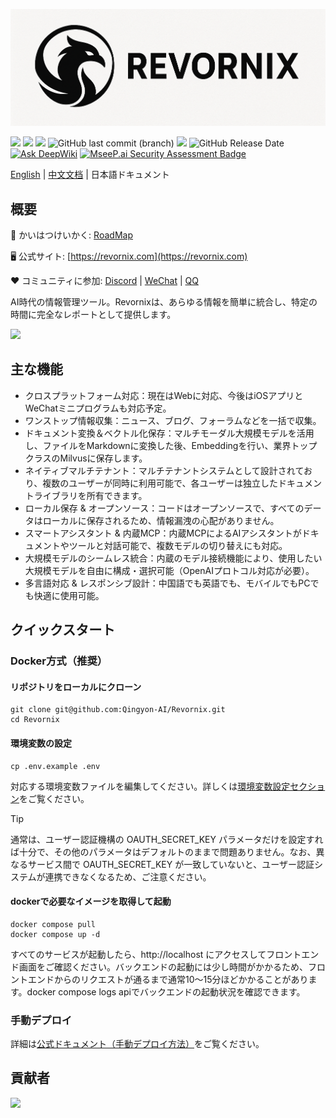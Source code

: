 ![logo](./images/logo.png)

![](https://img.shields.io/badge/free-pricing?logo=free&color=%20%23155EEF&label=pricing&labelColor=%20%23528bff)
![](https://github.com/Qingyon-AI/Revornix/actions/workflows/release.yml/badge.svg?branch=release)
![](https://img.shields.io/github/commit-activity/m/Qingyon-AI/Revornix)
![GitHub last commit (branch)](https://img.shields.io/github/last-commit/Qingyon-AI/Revornix/develop)
![](https://img.shields.io/github/v/release/Qingyon-AI/Revornix)
![GitHub Release Date](https://img.shields.io/github/release-date-pre/Qingyon-AI/Revornix)
[![Ask DeepWiki](https://deepwiki.com/badge.svg)](https://deepwiki.com/Qingyon-AI/Revornix)
[![MseeP.ai Security Assessment Badge](https://img.shields.io/badge/MseeP.ai-Security-blue)](https://mseep.ai/app/qingyon-ai-revornix)

[English](./README.md) | [中文文档](/README_zh.md) | 日本語ドキュメント

## 概要

🚀 かいはつけいかく: [RoadMap](https://huaqinda.notion.site/RoadMap-224bbdbfa03380fabd7beda0b0337ea3)

🖥️ 公式サイト: [https://revornix.com](https://revornix.com)

❤️ コミュニティに参加: [Discord](https://discord.com/invite/3XZfz84aPN) | [WeChat](https://github.com/Qingyon-AI/Revornix/discussions/1#discussioncomment-13638435) | [QQ](https://github.com/Qingyon-AI/Revornix/discussions/1#discussioncomment-13638435)

AI時代の情報管理ツール。Revornixは、あらゆる情報を簡単に統合し、特定の時間に完全なレポートとして提供します。

![](https://qingyon-revornix-public.oss-cn-beijing.aliyuncs.com/images/202507292035718.png)

## 主な機能

- クロスプラットフォーム対応：現在はWebに対応、今後はiOSアプリとWeChatミニプログラムも対応予定。
- ワンストップ情報収集：ニュース、ブログ、フォーラムなどを一括で収集。
- ドキュメント変換＆ベクトル化保存：マルチモーダル大規模モデルを活用し、ファイルをMarkdownに変換した後、Embeddingを行い、業界トップクラスのMilvusに保存します。
- ネイティブマルチテナント：マルチテナントシステムとして設計されており、複数のユーザーが同時に利用可能で、各ユーザーは独立したドキュメントライブラリを所有できます。
- ローカル保存 & オープンソース：コードはオープンソースで、すべてのデータはローカルに保存されるため、情報漏洩の心配がありません。
- スマートアシスタント & 内蔵MCP：内蔵MCPによるAIアシスタントがドキュメントやツールと対話可能で、複数モデルの切り替えにも対応。
- 大規模モデルのシームレス統合：内蔵のモデル接続機能により、使用したい大規模モデルを自由に構成・選択可能（OpenAIプロトコル対応が必要）。
- 多言語対応 & レスポンシブ設計：中国語でも英語でも、モバイルでもPCでも快適に使用可能。

## クイックスタート

### Docker方式（推奨）

#### リポジトリをローカルにクローン

```shell
git clone git@github.com:Qingyon-AI/Revornix.git
cd Revornix
```

#### 環境変数の設定

```shell
cp .env.example .env
```

対応する環境変数ファイルを編集してください。詳しくは[環境変数設定セクション](https://revornix.com/en/docs/environment)をご覧ください。

> [!TIP]
> 通常は、ユーザー認証機構の OAUTH_SECRET_KEY パラメータだけを設定すれば十分で、その他のパラメータはデフォルトのままで問題ありません。なお、異なるサービス間で OAUTH_SECRET_KEY が一致していないと、ユーザー認証システムが連携できなくなるため、ご注意ください。

#### dockerで必要なイメージを取得して起動

```shell
docker compose pull
docker compose up -d
```

すべてのサービスが起動したら、http://localhost にアクセスしてフロントエンド画面をご確認ください。バックエンドの起動には少し時間がかかるため、フロントエンドからのリクエストが通るまで通常10〜15分ほどかかることがあります。docker compose logs apiでバックエンドの起動状況を確認できます。

### 手動デプロイ

詳細は[公式ドキュメント（手動デプロイ方法）](https://revornix.com/en/docs/start#manual-deployment-method)をご覧ください。

## 貢献者

<a href="https://github.com/Qingyon-AI/Revornx/graphs/contributors">
  <img src="https://contrib.rocks/image?repo=Qingyon-AI/Revornix" />
</a>